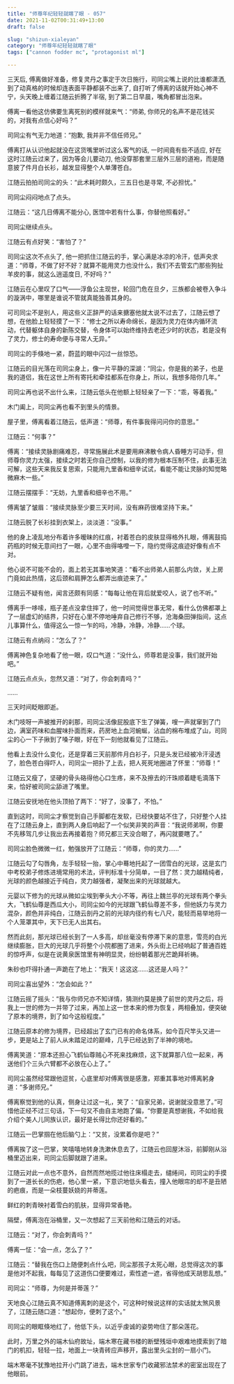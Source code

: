 ```yaml
---
title: "师尊年纪轻轻就瞎了眼 - 057"
date: 2021-11-02T00:31:49+13:00
draft: false

slug: "shizun-xialeyan"
category: "师尊年纪轻轻就瞎了眼"
tags: ["cannon fodder mc", "protagonist ml"]

---
```


三天后, 傅离做好准备，修复灵丹之事定于次日施行，司同尘嘴上说的比谁都潇洒, 到了动真格的时候却连表面平静都装不出来了, 自打听了傅离的话就开始心神不宁，头天晚上缠着江随云折腾了半宿, 到了第二日早晨，嘴角都冒出泡来。

傅离一看他这仿佛要生离死别的模样就来气：“师弟, 你师兄的名声不是花钱买的，对我有点信心好吗？”

司同尘有气无力地道：“抱歉, 我并非不信任师兄。”

傅离打从认识他起就没在这货嘴里听过这么客气的话, 一时间竟有些不适应, 好在这时江随云过来了，因为等会儿要动刀, 他没穿那套里三层外三层的道袍，而是随意披了件月白长衫，越发显得整个人单薄苍白。

江随云拍拍司同尘的头：“此术耗时颇久，三五日也是寻常, 不必担忧。”

司同尘闷闷地点了点头。

江随云：“这几日傅离不能分心, 医馆中若有什么事，你替他照看好。”

司同尘继续点头。

江随云有点好笑：“害怕了？”

司同尘这次不点头了, 他一把抓住江随云的手，掌心满是冰凉的冷汗，低声央求道：“师尊，不做了好不好？就算不能用灵力也没什么，我们不去管玄门那些狗扯羊皮的事，就这么逍遥度日, 不好吗？”

江随云在心里叹了口气——浮鱼公主现世，轮回门危在旦夕，三族都会被卷入争斗的漩涡中，哪里是谁说不管就真能独善其身的。

可司同尘不是别人，用这些义正辞严的话来搪塞他就太说不过去了，江随云想了想，在他脸上轻轻摸了一下：“修士之所以寿命绵长，是因为灵力在体内循环流动，代替躯体自身的新陈交替，令身体可以始终维持去老还少时的状态，若是没有了灵力，修士的寿命便与寻常人无异。”

司同尘的手倏地一紧，蔚蓝的眼中闪过一丝惊恐。

江随云的目光落在司同尘身上，像一片平静的深湖：“同尘，你是我的弟子，也是我的道侣，我在这世上所有寄托和牵挂都系在你身上，所以，我想多陪你几年。”

司同尘再也说不出什么来，江随云低头在他额上轻轻亲了一下：“乖，等着我。”

木门阖上，司同尘再也看不到里头的情景。

屋子里，傅离看着江随云，低声道：“师尊，有件事我得问问你的意思。”

江随云：“何事？”

傅离：“接续灵脉剧痛难忍，寻常施展此术是要用麻沸散令病人昏睡方可动手，但师尊你灵力太强，接续之时若无你自己控制，以我的修为根本压制不住，此事无法可解，这些天来我反复思索，只能用九里香和细辛试试，看能不能让灵脉的知觉略微麻木一些。”

江随云摆摆手：“无妨，九里香和细辛也不用。”

傅离皱了皱眉：“接续灵脉至少要三天时间，没有麻药很难坚持下来。”

江随云脱了长衫挂到衣架上，淡淡道：“没事。”

他的身上凌乱地分布着许多暧昧的红痕，衬着苍白的皮肤显得格外扎眼，傅离鼓捣药瓶的时候无意间扫了一眼，心里不由得咯噔一下，隐约觉得这痕迹好像有点不对。

他心说不可能不会的，面上若无其事地笑道：“看不出师弟人前那么内敛，关上房门竟如此热情，这后颈和肩胛怎么都弄出痕迹来了。”

江随云不疑有他，闻言还颇有同感：“每每让他在背后就爱咬人，说了也不听。”

傅离手一哆嗦，瓶子差点没拿住摔了，他一时间觉得世事无常，看什么仿佛都罩上了一层虚幻的结界，只好在心里不停地唾弃自己修行不够，沧海桑田弹指间，这点儿事算什么，值得这么一惊一乍的吗，冷静，冷静，冷静……个球。

江随云有点纳闷：“怎么了？”

傅离神色复杂地看了他一眼，叹口气道：“没什么，师尊若是没事，我们就开始吧。”

江随云点点头，忽然又道：“对了，你会刺青吗？”

……

三天时间眨眼即逝。

木门吱呀一声被推开的刹那，司同尘活像屁股底下生了弹簧，嗖一声就窜到了门边，满室药味和血腥味扑面而来，药房地上血河蜿蜒，沾血的棉布堆成了山，司同尘的心一下子揪到了嗓子眼，好在下一刻他就看见了江随云。

他看上去没什么变化，还是穿着三天前那件月白衫子，只是头发已经被冷汗浸透了，脸色苍白得吓人，司同尘一把扑了上去，把人死死地圈进了怀里：“师尊！”

江随云又瘦了，坚硬的骨头硌得他心口生疼，来不及擦去的汗珠顺着睫毛滴落下来，恰好被司同尘舔进了嘴里。

江随云安抚地在他头顶拍了两下：“好了，没事了，不怕。”

直到这时，司同尘才察觉到自己手脚都在发软，已经快要站不住了，只好整个人挂在了江随云身上，直到两人身后响起了一个似笑非笑的声音：“我说师弟啊，你要不先移驾几步让我出去再接着抱？师兄都三天没合眼了，再闪就要瞎了。”

司同尘脸色微微一红，勉强放开了江随云：“师尊，你的灵力……”

江随云勾了勾唇角，左手轻轻一抬，掌心中蓦地托起了一团雪白的光球，这是玄门中考校弟子修炼进境常用的术法，评判标准十分简单，一目了然：灵力越精纯者，光球的颜色越接近于纯白，灵力越强者，凝聚出来的光球就越大。

元婴以下修为的光球从微如尘埃到拳头大小不等，再往上魏兰亭的光球有两个拳头大，飞鹤仙尊是西瓜大小，司同尘如今的光球跟飞鹤仙尊差不多，但他妖力与灵力混杂，颜色并非纯白，江随云剖丹之前的光球内径约有七八尺，能轻而易举地将一个人笼罩其中，天下已无人出其右。

然而此刻，那光球已经长到了一人多高，却丝毫没有停滞下来的意思，雪亮的白光继续膨胀，巨大的光球几乎将整个小院都圈了进来，外头街上已经响起了普通百姓的惊呼声，似是在说黄泉医馆里有神明显灵，纷纷朝着那光芒跪拜祈祷。

朱砂也吓得扑通一声跪在了地上：“我天！这这这……这还是人吗？”

司同尘喜出望外：“怎会如此？”

江随云摇了摇头：“我与你师兄亦不知详情，猜测约莫是换了前世的灵丹之后，将我上一世的修为一并带了过来，再加上这一世本来的修为恢复，两相叠加，便突破了原本的境界，到了如今这般程度。”

江随云原本的修为境界，已经超出了玄门已有的命名体系，如今百尺竿头又进一步，更是站上了前人从未踏足过的巅峰，几乎已经达到了半神的境地。

傅离笑道：“原本还担心飞鹤仙尊贼心不死来找麻烦，这下就算那八位一起来，再送他们个三头六臂都不必放在心上了。”

司同尘虽然经常跟他逗贫，心底里却对傅离很是感激，郑重其事地对傅离躬身道：“多谢师兄。”

傅离察觉到他的认真，侧身让过这一礼，笑了：“自家兄弟，说谢就没意思了。”可惜他正经不过三句话，下一句又不由自主地跑了偏，“你要是真想谢我，不如给我介绍个美人儿同族认识，最好是长得比你还好看的。”

江随云一巴掌掴在他后脑勺上：“又贫，没累着你是吧？”

傅离挨了这一巴掌，笑嘻嘻地转身洗漱休息去了，江随云也回屋沐浴，前脚刚从浴桶里迈出来，司同尘后脚就跟了进来。

江随云对此一点也不意外，自然而然地揽过他往床榻走去，缱绻间，司同尘的手摸到了一道长长的伤疤，他心里一紧，下意识地低头看去，撞入他眼帘的却不是丑陋的疤痕，而是一朵枝蔓妖娆的并蒂莲。

鲜红的刺青映衬着雪白的肌肤，显得异常香艳。

隔壁，傅离泡在浴桶里，又一次想起了三天前他和江随云的对话。

江随云：“对了，你会刺青吗？”

傅离一怔：“会一点，怎么了？”

江随云：“替我在伤口上随便刺点什么吧，同尘那孩子太死心眼，总觉得这次的事是他对不起我，每每见了这道伤口便要难过，索性遮一遮，省得他成天胡思乱想。”

司同尘：“师尊，为何是并蒂莲？”

天地良心江随云真不知道傅离刺的是这个，可这种时候说这样的实话就太煞风景了，江随云随口道：“想起你，便刺了这个。”

司同尘的眼眶倏地红了，他低下头，以近乎虔诚的姿势吻住了那朵莲花。

此时，万里之外的端木仙府故址，端木寒在藏书楼的断壁残垣中艰难地摸索到了暗门的机扣，轻轻一拉，地面上一块青砖应声移开，露出里头尘封的一扇小门。

端木寒毫不犹豫地拉开小门跳了进去，端木世家专门收藏邪法禁术的密室出现在了他眼前。
